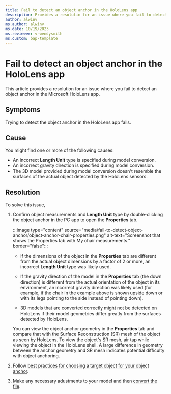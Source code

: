 ```yaml
---
title: Fail to detect an object anchor in the HoloLens app
description: Provides a resolutin for an issue where you fail to detect an object anchor in the Microsoft HoloLens app.
author: alwinv
ms.author: alwinv
ms.date: 10/19/2023
ms.reviewer: v-wendysmith
ms.custom: bap-template
---
```

# Fail to detect an object anchor in the HoloLens app

This article provides a resolution for an issue where you fail to detect an object anchor in the Microsoft HoloLens app.

## Symptoms

Trying to detect the object anchor in the HoloLens app fails.

## Cause

You might find one or more of the following causes:

- An incorrect **Length Unit** type is specified during model conversion.
- An incorrect gravity direction is specified during model conversion.
- The 3D model provided during model conversion doesn't resemble the surfaces of the actual object detected by the HoloLens sensors.

## Resolution

To solve this issue,

1. Confirm object measurements and **Length Unit** type by double-clicking the object anchor in the PC app to open the **Properties** tab.

   :::image type="content" source="media/fail-to-detect-object-anchor/object-anchor-chair-properties.png" alt-text="Screenshot that shows the Properties tab with My chair measurements." border="false":::

   - If the dimensions of the object in the **Properties** tab are different from the actual object dimensions by a factor of 2 or more, an incorrect **Length Unit** type was likely used.

   - If the gravity direction of the model in the **Properties** tab (the down direction) is different from the actual orientation of the object in its environment, an incorrect gravity direction was likely used (for example, if the chair in the example above is shown upside down or with its legs pointing to the side instead of pointing down).

   - 3D models that are converted correctly might not be detected on HoloLens if their model geometries differ greatly from the surfaces detected by HoloLens.

   You can view the object anchor geometry in the **Properties** tab and compare that with the Surface Reconstruction (SR) mesh of the object as seen by HoloLens. To view the object's SR mesh, air tap while viewing the object in the HoloLens shell. A large difference in geometry between the anchor geometry and SR mesh indicates potential difficulty with object anchoring.

1. Follow [best practices for choosing a target object for your object anchor](/dynamics365/mixed-reality/guides/pc-app-anchor-object#best-practices-for-choosing-a-target-object-for-your-object-anchor).

1. Make any necessary adustments to your model and then [convert the file](/dynamics365/mixed-reality/guides/pc-app-anchor-object#convert-the-file-in-the-guides-model-driven-app).
